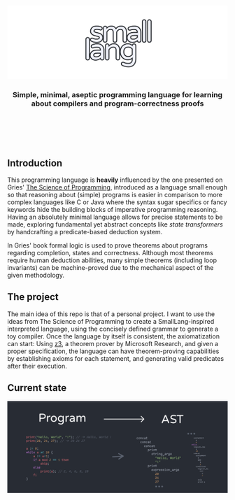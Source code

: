 ![small banner](./assets/small-banner.png)
<div align='center'>
  <h3>
    Simple, minimal, aseptic programming language for learning about compilers and program-correctness proofs
  </h3>
</div>

<br/><br/><br/><br/>


## Introduction

This programming language is **heavily** influenced by the one presented on Gries' [The Science of Programming](https://www.amazon.com/Science-Programming-Monographs-Computer/dp/0387964800), introduced as a language small enough so that reasoning about (simple) programs is easier in comparison to more complex languages like C or Java where the syntax sugar specifics or fancy keywords hide the building blocks of imperative programming reasoning. Having an absolutely minimal language allows for precise statements to be made, exploring fundamental yet abstract concepts like _state transformers_ by handcrafting a predicate-based deduction system.

In Gries' book formal logic is used to prove theorems about programs regarding completion, states and correctness. Although most theorems require human deduction abilities, many simple theorems (including loop invariants) can be machine-proved due to the mechanical aspect of the given methodology.

## The project 

The main idea of this repo is that of a personal project. I want to use the ideas from The Science of Programming to create a SmallLang-inspired interpreted language, using the concisely defined grammar to generate a toy compiler. Once the language by itself is consistent, the axiomatization can start: Using [z3](https://github.com/Z3Prover/z3), a theorem prover by Microsoft Research, and given a proper specification, the language can have theorem-proving capabilities by establishing axioms for each statement, and generating valid predicates after their execution.

## Current state

![](./assets/smol-program-ast.png)

